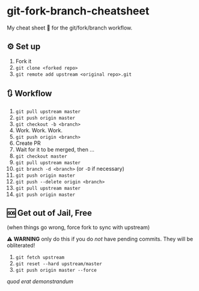 # git-fork-branch-cheatsheet

My cheat sheet 📜 for the git/fork/branch workflow.

## ⚙ Set up

1. Fork it
2. `git clone <forked repo>`
3. `git remote add upstream <original repo>.git`

## 🔃 Workflow

1. `git pull upstream master`
2. `git push origin master`
3. `git checkout -b <branch>`
4. Work. Work. Work.
5. `git push origin <branch>`
6. Create PR
7. Wait for it to be merged, then ...
8. `git checkout master`
9. `git pull upstream master`
10. `git branch -d <branch>` (or `-D` if necessary)
11. `git push origin master`
12. `git push --delete origin <branch>`
13. `git pull upstream master`
14. `git push origin master`

## 🆘 Get out of Jail, Free

(when things go wrong, force fork to sync with upstream)

⚠ **WARNING** only do this if you do _not_ have pending commits. They will be obliterated!

1. `git fetch upstream`
2. `git reset --hard upstream/master`
3. `git push origin master --force`

_quod erat demonstrandum_
